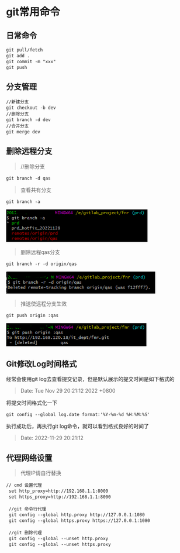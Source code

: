 # git常用命令

## 日常命令

```
git pull/fetch
git add .
git commit -m "xxx"
git push
```

## 分支管理

```
//新建分支
git checkout -b dev
//删除分支
git branch -d dev
//合并分支
git merge dev
```

## 删除远程分支


> //删除分支
```
git branch -d qas
```

> 查看共有分支
```
git branch -a
```
![](./images/2022-11-28-16-38-11.png)

> 删除远程qas分支
```
git branch -r -d origin/qas
```
![](./images/2022-11-28-16-41-55.png)

> 推送使远程分支生效
```
git push origin :qas
```
![](./images/2022-11-28-16-45-36.png)

## Git修改Log时间格式

经常会使用git log去查看提交记录，但是默认展示的提交时间是如下格式的
> Date:   Tue Nov 29 20:21:12 2022 +0800

将提交时间格式化一下
```
git config --global log.date format:'%Y-%m-%d %H:%M:%S'
```
执行成功后，再执行git log命令，就可以看到格式良好的时间了
> Date:   2022-11-29 20:21:12


## 代理网络设置

> 代理IP请自行替换

```
// cmd 设置代理
 set http_proxy=http://192.168.1.1:8000
 set https_proxy=http://192.168.1.1:8000

 //git 命令行代理
 git config --global http.proxy http://127.0.0.1:1080
 git config --global https.proxy https://127.0.0.1:1080

 //git 删除代理
 git config --global --unset http.proxy
 git config --global --unset https.proxy
```
